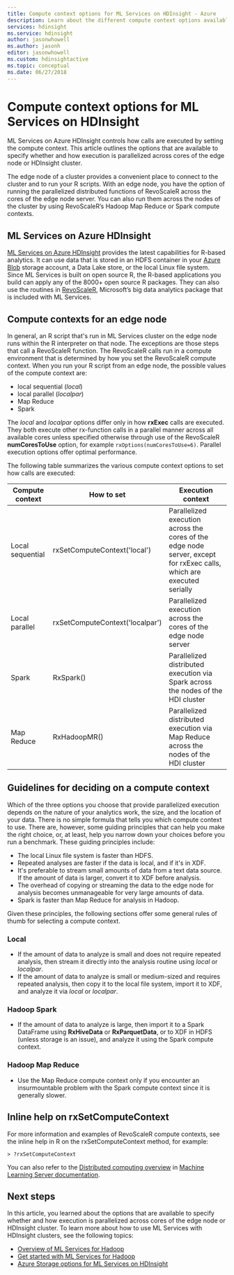 ```yaml
---
title: Compute context options for ML Services on HDInsight - Azure 
description: Learn about the different compute context options available to users with ML Services on HDInsight 
services: hdinsight
ms.service: hdinsight
author: jasonwhowell
ms.author: jasonh
editor: jasonwhowell
ms.custom: hdinsightactive
ms.topic: conceptual
ms.date: 06/27/2018
---
```

# Compute context options for ML Services on HDInsight

ML Services on Azure HDInsight controls how calls are executed by setting the compute context. This article outlines the options that are available to specify whether and how execution is parallelized across cores of the edge node or HDInsight cluster.

The edge node of a cluster provides a convenient place to connect to the cluster and to run your R scripts. With an edge node, you have the option of running the parallelized distributed functions of RevoScaleR across the cores of the edge node server. You can also run them across the nodes of the cluster by using RevoScaleR’s Hadoop Map Reduce or Spark compute contexts.

## ML Services on Azure HDInsight
[ML Services on Azure HDInsight](r-server-overview.md) provides the latest capabilities for R-based analytics. It can use data that is stored in an HDFS container in your [Azure Blob](../../storage/common/storage-introduction.md "Azure Blob storage") storage account, a Data Lake store, or the local Linux file system. Since ML Services is built on open source R, the R-based applications you build can apply any of the 8000+ open source R packages. They can also use the routines in [RevoScaleR](https://docs.microsoft.com/machine-learning-server/r-reference/revoscaler/revoscaler), Microsoft’s big data analytics package that is included with ML Services.  

## Compute contexts for an edge node
In general, an R script that's run in ML Services cluster on the edge node runs within the R interpreter on that node. The exceptions are those steps that call a RevoScaleR function. The RevoScaleR calls run in a compute environment that is determined by how you set the RevoScaleR compute context.  When you run your R script from an edge node, the possible values of the compute context are:

- local sequential (*local*)
- local parallel (*localpar*)
- Map Reduce
- Spark

The *local* and *localpar* options differ only in how **rxExec** calls are executed. They both execute other rx-function calls in a parallel manner across all available cores unless specified otherwise through use of the RevoScaleR **numCoresToUse** option, for example `rxOptions(numCoresToUse=6)`. Parallel execution options offer optimal performance.

The following table summarizes the various compute context options to set how calls are executed:

| Compute context  | How to set                      | Execution context                        |
| ---------------- | ------------------------------- | ---------------------------------------- |
| Local sequential | rxSetComputeContext('local')    | Parallelized execution across the cores of the edge node server, except for rxExec calls, which are executed serially |
| Local parallel   | rxSetComputeContext('localpar') | Parallelized execution across the cores of the edge node server |
| Spark            | RxSpark()                       | Parallelized distributed execution via Spark across the nodes of the HDI cluster |
| Map Reduce       | RxHadoopMR()                    | Parallelized distributed execution via Map Reduce across the nodes of the HDI cluster |

## Guidelines for deciding on a compute context

Which of the three options you choose that provide parallelized execution depends on the nature of your analytics work, the size, and the location of your data. There is no simple formula that tells you which compute context to use. There are, however, some guiding principles that can help you make the right choice, or, at least, help you narrow down your choices before you run a benchmark. These guiding principles include:

- The local Linux file system is faster than HDFS.
- Repeated analyses are faster if the data is local, and if it's in XDF.
- It's preferable to stream small amounts of data from a text data source. If the amount of data is larger, convert it to XDF before analysis.
- The overhead of copying or streaming the data to the edge node for analysis becomes unmanageable for very large amounts of data.
- Spark is faster than Map Reduce for analysis in Hadoop.

Given these principles, the following sections offer some general rules of thumb for selecting a compute context.

### Local
* If the amount of data to analyze is small and does not require repeated analysis, then stream it directly into the analysis routine using *local* or *localpar*.
* If the amount of data to analyze is small or medium-sized and requires repeated analysis, then copy it to the local file system, import it to XDF, and analyze it via *local* or *localpar*.

### Hadoop Spark
* If the amount of data to analyze is large, then import it to a Spark DataFrame using **RxHiveData** or **RxParquetData**, or to XDF in HDFS (unless storage is an issue), and analyze it using the Spark compute context.

### Hadoop Map Reduce
* Use the Map Reduce compute context only if you encounter an insurmountable problem with the Spark compute context since it is generally slower.  

## Inline help on rxSetComputeContext
For more information and examples of RevoScaleR compute contexts, see the inline help in R on the rxSetComputeContext method, for example:

    > ?rxSetComputeContext

You can also refer to the [Distributed computing overview](https://docs.microsoft.com/machine-learning-server/r/how-to-revoscaler-distributed-computing) in [Machine Learning Server documentation](https://docs.microsoft.com/machine-learning-server/).

## Next steps
In this article, you learned about the options that are available to specify whether and how execution is parallelized across cores of the edge node or HDInsight cluster. To learn more about how to use ML Services with HDInsight clusters, see the following topics:

* [Overview of ML Services for Hadoop](r-server-overview.md)
* [Get started with ML Services for Hadoop](r-server-get-started.md)
* [Azure Storage options for ML Services on HDInsight](r-server-storage.md)

